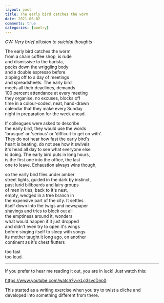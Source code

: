 ```yaml
---
layout: post
title: The early bird catches the worm
date: 2021-06-02
comments: true
categories: [poetry]
---
```

*CW: Very brief allusion to suicidal thoughts*

The early bird catches the worm   
from a chain coffee shop, is rude  
and dismissive to the barista,  
pecks down the wriggling body  
and a double espresso before   
zipping off to a day of meetings  
and spreadsheets. The early bird  
meets all their deadlines, demands  
100 percent attendance at every meeting  
they organise, no excuses, blocks off  
time in a colour-coded, neat, hand-drawn  
calendar that they make every Sunday  
night in preparation for the week ahead.  

<!--more-->

If colleagues were asked to describe  
the early bird, they would use the words  
'brusque' or 'serious' or 'difficult to get on with'.  
They do not hear how fast the early bird's  
heart is beating, do not see how it swivels   
it's head all day to see what everyone else  
is doing. The early bird puts in long hours,   
is the first one into the office, the last  
one to leave. Exhaustion always wins though,  

so the early bird flies under amber   
street lights, guided in the dark by instinct,  
past lurid billboards and lairy groups  
of men in ties, back to it's nest,  
empty, wedged in a tree branch in   
the expensive part of the city. It settles  
itself down into the twigs and newspaper  
shavings and tries to block out all   
the emptiness around it, wonders  
what would happen if it just dropped  
and didn't even try to open it's wings  
before singing itself to sleep with songs  
its mother taught it long ago, on another   
continent as it's chest flutters  

too fast  
too loud.

---

If you prefer to hear me reading it out, you are in luck! Just watch this:

https://www.youtube.com/watch?v=kLg3svcDnp0

This started as a writing exercise when you try to twist a cliche and developed into something different from there.
